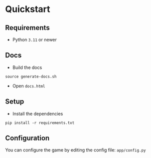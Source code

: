 # Quickstart

## Requirements

- Python `3.11` or newer

## Docs

- Build the docs

```Sh
source generate-docs.sh
```

- Open `docs.html`

## Setup

- Install the dependencies

```Sh
pip install -r requirements.txt
```

## Configuration

You can configure the game by editing the config file: `app/config.py`
